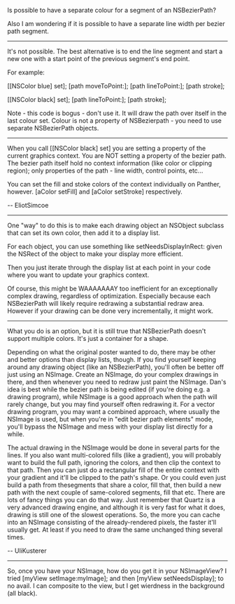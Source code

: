 Is possible to have a separate colour for a segment of an NSBezierPath?

Also I am wondering if it is possible to have a separate line width per bezier path segment.

----

It's not possible.  The best alternative is to end the line segment and start a new one with a start point of the previous segment's end point.

For example:
    

[[NSColor blue] set];
[path moveToPoint:<somepoint>];
[path lineToPoint:<somepoint>];
[path stroke];

[[NSColor black] set];
[path lineToPoint:<somepoint>];
[path stroke];



Note - this code is bogus - don't use it. It will draw the path over itself in the last colour set. Colour is not a property of NSBezierpath - you need to use separate NSBezierPath objects.

----

When you call [[NSColor black] set] you are setting a property of the current graphics context. You are NOT setting a property of the bezier path. The bezier path itself hold no context information (like color or clipping region); only properties of the path - line width, control points, etc...

You can set the fill and stoke colors of the context individually on Panther, however. [aColor setFill] and [aColor setStroke] respectively.

-- EliotSimcoe

----

One "way" to do this is to make each drawing object an NSObject subclass that can set its own color, then add it to a display list.

For each object, you can use something like     setNeedsDisplayInRect: given the NSRect of the object to make your display more efficient.

Then you just iterate through the display list at each point in your code where you want to update your graphics context.

Of course, this might be WAAAAAAAY too inefficient for an exceptionally complex drawing, regardless of optimization.
Especially because each NSBezierPath will likely require redrawing a substantial redraw area.
However if your drawing can be done very incrementally, it might work.

----

What you do is an option, but it is still true that NSBezierPath doesn't support multiple colors. It's just a container for a shape.

Depending on what the original poster wanted to do, there may be other and better options than display lists, though. If you find yourself keeping around any drawing object (like an NSBezierPath), you'll often be better off just using an NSImage. Create an NSImage, do your complex drawings in there, and then whenever you need to redraw just paint the NSImage. Dan's idea is best while the bezier path is being edited (if you're doing e.g. a drawing program), while NSImage is a good approach when the path will rarely change, but you may find yourself often redrawing it. For a vector drawing program, you may want a combined approach, where usually the NSImage is used, but when you're in "edit bezier path elements" mode, you'll bypass the NSImage and mess with your display list directly for a while.

The actual drawing in the NSImage would be done in several parts for the lines. If you also want multi-colored fills (like a gradient), you will probably want to build the full path, ignoring the colors, and then clip the context to that path. Then you can just do a rectangular fill of the entire context with your gradient and it'll be clipped to the path's shape. Or you could even just build a path from thesegments that share a color, fill that, then build a new path with the next couple of same-colored segments, fill that etc. There are lots of fancy things you can do that way. Just remember that Quartz is a very advanced drawing engine, and although it is very fast for what it does, drawing is still one of the slowest operations. So, the more you can cache into an NSImage consisting of the already-rendered pixels, the faster it'll usually get. At least if you need to draw the same unchanged thing several times.

-- UliKusterer

----

So, once you have your NSImage, how do you get it in your NSImageView?  I tried [myView setImage:myImage]; and then [myView setNeedsDisplay]; to no avail.  I can composite to the view, but I get wierdness in the background (all black).
